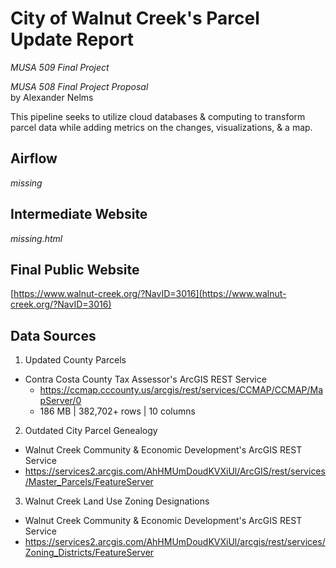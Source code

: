 # City of Walnut Creek's Parcel Update Report
*MUSA 509 Final  Project* 

*MUSA 508 Final Project Proposal* <br>by Alexander Nelms

This pipeline seeks to utilize cloud databases & computing to transform parcel data while adding metrics on the changes, visualizations, & a map.  

## Airflow 
*missing*

## Intermediate Website
*missing.html*

## Final Public Website
[https://www.walnut-creek.org/?NavID=3016](https://www.walnut-creek.org/?NavID=3016)

## Data Sources
1. Updated County Parcels
  * Contra Costa County Tax Assessor's ArcGIS REST Service
    * https://ccmap.cccounty.us/arcgis/rest/services/CCMAP/CCMAP/MapServer/0
    * 186 MB | 382,702+ rows | 10 columns

2. Outdated City Parcel Genealogy 
  * Walnut Creek Community & Economic Development's ArcGIS REST Service
  * https://services2.arcgis.com/AhHMUmDoudKVXiUl/ArcGIS/rest/services/Master_Parcels/FeatureServer

3. Walnut Creek Land Use Zoning Designations
  * Walnut Creek Community & Economic Development's ArcGIS REST Service
  * https://services2.arcgis.com/AhHMUmDoudKVXiUl/arcgis/rest/services/Zoning_Districts/FeatureServer
